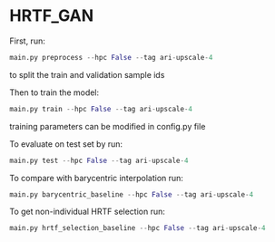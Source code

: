 # HRTF_GAN

First, run:
```python
main.py preprocess --hpc False --tag ari-upscale-4
```
to split the train and validation sample ids

Then to train the model:
```python
main.py train --hpc False --tag ari-upscale-4
```
training parameters can be modified in config.py file

To evaluate on test set by run:
```python
main.py test --hpc False --tag ari-upscale-4
```

To compare with barycentric interpolation run:
```python
main.py barycentric_baseline --hpc False --tag ari-upscale-4
```

To get non-individual HRTF selection run:
```python
main.py hrtf_selection_baseline --hpc False --tag ari-upscale-4
```